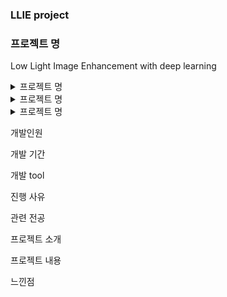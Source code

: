 ### LLIE project

### 프로젝트 명
Low Light Image Enhancement with deep learning

<details>
<summary>
  프로젝트 명
</summary>
   Low Light Image Enhancement with deep learning
</details>

<details>
<summary>
  프로젝트 명
</summary>
   Low Light Image Enhancement with deep learning
</details>

<details>
<summary>
  프로젝트 명
</summary>
   Low Light Image Enhancement with deep learning
</details>


개발인원

개발 기간

개발 tool

진행 사유

관련 전공

프로젝트 소개

프로젝트 내용

느낀점
